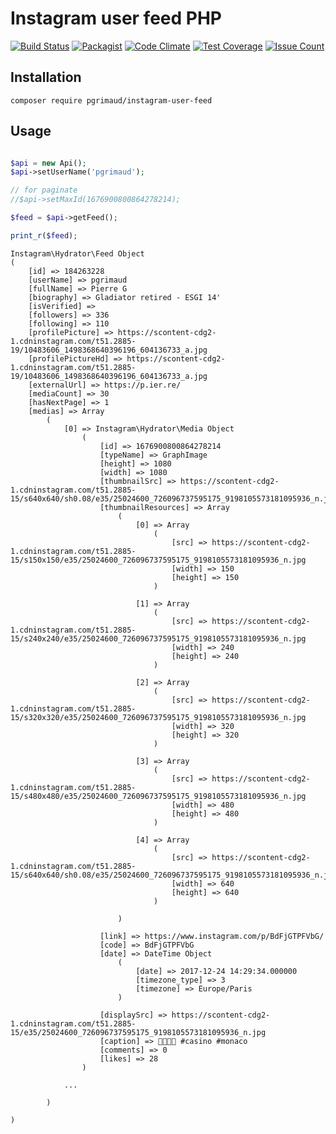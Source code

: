 # Instagram user feed PHP

[![Build Status](https://travis-ci.org/pgrimaud/instagram-user-feed.svg?branch=master)](https://travis-ci.org/pgrimaud/instagram-user-feed)
[![Packagist](https://img.shields.io/badge/packagist-install-brightgreen.svg)](https://packagist.org/packages/pgrimaud/instagram-user-feed)
[![Code Climate](https://codeclimate.com/github/pgrimaud/instagram-user-feed/badges/gpa.svg)](https://codeclimate.com/github/pgrimaud/instagram-user-feed)
[![Test Coverage](https://codeclimate.com/github/pgrimaud/instagram-user-feed/badges/coverage.svg)](https://codeclimate.com/github/pgrimaud/instagram-user-feed/coverage)
[![Issue Count](https://codeclimate.com/github/pgrimaud/instagram-user-feed/badges/issue_count.svg)](https://codeclimate.com/github/pgrimaud/instagram-user-feed)

## Installation

```
composer require pgrimaud/instagram-user-feed
```

## Usage

```php

$api = new Api();
$api->setUserName('pgrimaud');

// for paginate
//$api->setMaxId(1676900800864278214);

$feed = $api->getFeed();

print_r($feed);

```

```
Instagram\Hydrator\Feed Object
(
    [id] => 184263228
    [userName] => pgrimaud
    [fullName] => Pierre G
    [biography] => Gladiator retired - ESGI 14'
    [isVerified] => 
    [followers] => 336
    [following] => 110
    [profilePicture] => https://scontent-cdg2-1.cdninstagram.com/t51.2885-19/10483606_1498368640396196_604136733_a.jpg
    [profilePictureHd] => https://scontent-cdg2-1.cdninstagram.com/t51.2885-19/10483606_1498368640396196_604136733_a.jpg
    [externalUrl] => https://p.ier.re/
    [mediaCount] => 30
    [hasNextPage] => 1
    [medias] => Array
        (
            [0] => Instagram\Hydrator\Media Object
                (
                    [id] => 1676900800864278214
                    [typeName] => GraphImage
                    [height] => 1080
                    [width] => 1080
                    [thumbnailSrc] => https://scontent-cdg2-1.cdninstagram.com/t51.2885-15/s640x640/sh0.08/e35/25024600_726096737595175_9198105573181095936_n.jpg
                    [thumbnailResources] => Array
                        (
                            [0] => Array
                                (
                                    [src] => https://scontent-cdg2-1.cdninstagram.com/t51.2885-15/s150x150/e35/25024600_726096737595175_9198105573181095936_n.jpg
                                    [width] => 150
                                    [height] => 150
                                )

                            [1] => Array
                                (
                                    [src] => https://scontent-cdg2-1.cdninstagram.com/t51.2885-15/s240x240/e35/25024600_726096737595175_9198105573181095936_n.jpg
                                    [width] => 240
                                    [height] => 240
                                )

                            [2] => Array
                                (
                                    [src] => https://scontent-cdg2-1.cdninstagram.com/t51.2885-15/s320x320/e35/25024600_726096737595175_9198105573181095936_n.jpg
                                    [width] => 320
                                    [height] => 320
                                )

                            [3] => Array
                                (
                                    [src] => https://scontent-cdg2-1.cdninstagram.com/t51.2885-15/s480x480/e35/25024600_726096737595175_9198105573181095936_n.jpg
                                    [width] => 480
                                    [height] => 480
                                )

                            [4] => Array
                                (
                                    [src] => https://scontent-cdg2-1.cdninstagram.com/t51.2885-15/s640x640/sh0.08/e35/25024600_726096737595175_9198105573181095936_n.jpg
                                    [width] => 640
                                    [height] => 640
                                )

                        )

                    [link] => https://www.instagram.com/p/BdFjGTPFVbG/
                    [code] => BdFjGTPFVbG
                    [date] => DateTime Object
                        (
                            [date] => 2017-12-24 14:29:34.000000
                            [timezone_type] => 3
                            [timezone] => Europe/Paris
                        )

                    [displaySrc] => https://scontent-cdg2-1.cdninstagram.com/t51.2885-15/e35/25024600_726096737595175_9198105573181095936_n.jpg
                    [caption] => 🎄🎅💸🙃 #casino #monaco
                    [comments] => 0
                    [likes] => 28
                )

            ...

        )

)

```
